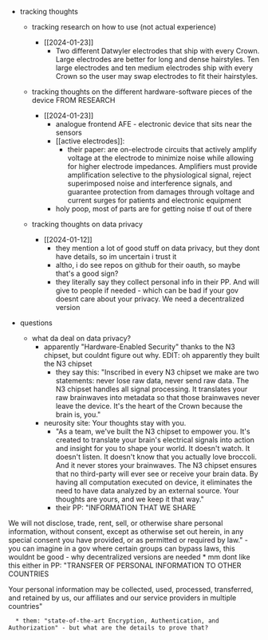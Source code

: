   * tracking thoughts
    * tracking research on how to use (not actual experience)
      * [[2024-01-23]]
        * Two different Datwyler electrodes that ship with every Crown. Large electrodes are better for long and dense hairstyles. Ten large electrodes and ten medium electrodes ship with every Crown so the user may swap electrodes to fit their hairstyles.
    * tracking thoughts on the different hardware-software pieces of the device FROM RESEARCH
      * [[2024-01-23]]
        * analogue frontend AFE - electronic device that sits near the sensors
        * [[active electrodes]]:
          * their paper: are on-electrode circuits that actively amplify
voltage at the electrode to minimize noise while allowing for higher electrode impedances. Amplifiers must provide amplification selective to the physiological signal, reject superimposed
noise and interference signals, and guarantee protection from damages through voltage and
current surges for patients and electronic equipment
        * holy poop, most of parts are for getting noise tf out of there

    * tracking thoughts on data privacy
      * [[2024-01-12]]
        * they mention a lot of good stuff on data privacy, but they dont have details, so im uncertain i trust it
        * altho, i do see repos on github for their oauth, so maybe that's a good sign?
        * they literally say they collect personal info in their PP. And will give to people if needed - which can be bad if your gov doesnt care about your privacy. We need a decentralized version

  * questions
    * what da deal on data privacy?
      * apparently "Hardware-Enabled Security" thanks to the N3 chipset, but couldnt figure out why. EDIT: oh apparently they built the N3 chipset
        * they say this: "Inscribed in every N3 chipset we make are two statements: never lose raw data, never send raw data.
The N3 chipset handles all signal processing. It translates your raw brainwaves into metadata so that those brainwaves never leave the device. It's the heart of the Crown because the brain is, you."
      * neurosity site: Your thoughts stay with you.
        * "As a team, we've built the N3 chipset to empower you. It's created to translate your brain's electrical signals into action and insight for you to shape your world.
It doesn't watch. It doesn't listen. It doesn't know that you actually love broccoli. And it never stores your brainwaves.
The N3 chipset ensures that no third-party will ever see or receive your brain data. By having all computation executed on device, it eliminates the need to have data analyzed by an external source. Your thoughts are yours, and we keep it that way."
        * their PP: "INFORMATION THAT WE SHARE

We will not disclose, trade, rent, sell, or otherwise share personal information, without consent, except as otherwise set out herein, in any special consent you have provided, or as permitted or required by law." - you can imagine in a gov where certain groups can bypass laws, this wouldnt be good - why decentralized versions are needed
          * mm dont like this either in PP: "TRANSFER OF PERSONAL INFORMATION TO OTHER COUNTRIES

Your personal information may be collected, used, processed, transferred, and retained by us, our affiliates and our service providers in multiple countries"

      * them: "state-of-the-art Encryption, Authentication, and Authorization" - but what are the details to prove that?
